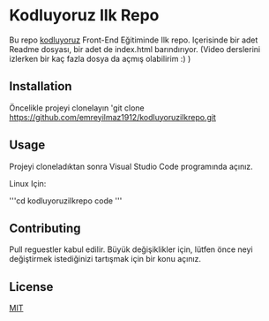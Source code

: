 # Kodluyoruz Ilk Repo

Bu repo [kodluyoruz](https://kodluyoruz.org) Front-End Eğitiminde Ilk repo. Içerisinde bir adet Readme dosyası, bir adet de index.html barındırıyor. (Video derslerini izlerken bir kaç fazla dosya da açmış olabilirim :) )

## Installation

Öncelikle projeyi clonelayın
'git clone https://github.com/emreyilmaz1912/kodluyoruzilkrepo.git

## Usage

Projeyi cloneladıktan sonra Visual Studio Code programında açınız.

Linux Için:

'''cd kodluyoruzilkrepo
code
'''

## Contributing 

Pull reguestler kabul edilir. Büyük değişiklikler için, lütfen önce neyi değiştirmek istediğinizi tartışmak için bir konu açınız.

## License

[MIT](https://github.com/emreyilmaz1912/kodluyoruzilkrepo/blob/796f3865c1cf5f99681f52db86b77db684b179cd/LICENSE)